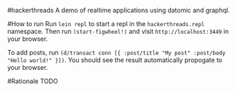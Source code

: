 #hackerthreads
A demo of realtime applications using datomic and graphql.

#How to run
Run `lein repl` to start a repl in the `hackerthreads.repl` namespace. Then run
`(start-figwheel!)` and visit `http://localhost:3449` in your browser.

To add posts, run `(d/transact conn [{ :post/title "My post" :post/body "Hello world!" }])`.
You should see the result automatically propogate to your browser.

#Rationale
TODO
